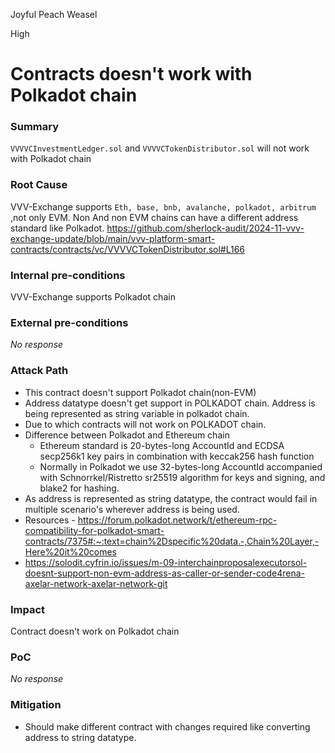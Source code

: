 Joyful Peach Weasel

High

# Contracts doesn't work with Polkadot chain

### Summary

`VVVVCInvestmentLedger.sol` and `VVVVCTokenDistributor.sol` will not work with Polkadot chain

### Root Cause

VVV-Exchange supports `Eth, base, bnb, avalanche, polkadot, arbitrum` ,not only EVM.
Non And non EVM  chains can have a different address standard like Polkadot.
https://github.com/sherlock-audit/2024-11-vvv-exchange-update/blob/main/vvv-platform-smart-contracts/contracts/vc/VVVVCTokenDistributor.sol#L166

### Internal pre-conditions

VVV-Exchange supports Polkadot chain

### External pre-conditions

_No response_

### Attack Path

- This contract doesn't support Polkadot chain(non-EVM)
- Address datatype doesn't get support in POLKADOT chain. Address is being represented as string variable in polkadot chain.
- Due to which contracts will not work on POLKADOT chain.
- Difference between Polkadot and Ethereum chain
   - Ethereum standard is 20-bytes-long AccountId and ECDSA secp256k1 key pairs in combination with keccak256 hash function
   - Normally in Polkadot we use 32-bytes-long AccountId accompanied with Schnorrkel/Ristretto sr25519 algorithm for keys and signing, and blake2 for hashing.
- As address is represented as string datatype, the contract would fail in multiple scenario's wherever address is being used.
- Resources - https://forum.polkadot.network/t/ethereum-rpc-compatibility-for-polkadot-smart-contracts/7375#:~:text=chain%2Dspecific%20data.-,Chain%20Layer,-Here%20it%20comes
- https://solodit.cyfrin.io/issues/m-09-interchainproposalexecutorsol-doesnt-support-non-evm-address-as-caller-or-sender-code4rena-axelar-network-axelar-network-git



### Impact

Contract doesn't work on Polkadot chain

### PoC

_No response_

### Mitigation

- Should make different contract with changes required like converting address to string datatype.
